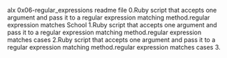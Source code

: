 alx 0x06-regular_expressions readme file
0.Ruby script that accepts one argument and pass it to a regular expression matching method.regular expression matches School
1.Ruby script that accepts one argument and pass it to a regular expression matching method.regular expression matches cases
2.Ruby script that accepts one argument and pass it to a regular expression matching method.regular expression matches cases
3.
